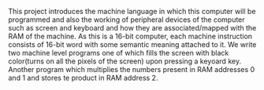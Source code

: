 This project introduces the machine language in which this computer will be programmed and also the working of peripheral devices of the computer such as screen and keyboard and 
how they are associated/mapped with the RAM of the machine. As this is a 16-bit computer, each machine instruction consists of 16-bit word with some semantic meaning attached to
it. 
We write two machine level programs one of which fills the screen with black color(turns on all the pixels of the screen) upon pressing a keyoard key. Another program which 
multiplies the numbers present in RAM addresses 0 and 1 and stores te product in RAM address 2.
